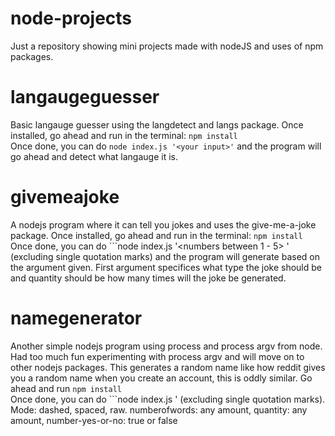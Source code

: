 # node-projects
Just a repository showing mini projects made with nodeJS and uses of npm packages.

# langaugeguesser
Basic langauge guesser using the langdetect and langs package. Once installed, go ahead and run in the terminal:
```npm install``` 
<br>
Once done, you can do ```node index.js '<your input>'``` and the program will go ahead and detect what langauge it is.
<br>
# givemeajoke
A nodejs program where it can tell you jokes and uses the give-me-a-joke package. Once installed, go ahead and run in the terminal:
```npm install```
<br>
Once done, you can do ```node index.js '<numbers between 1 - 5> <quantity>' (excluding single quotation marks) and the program will generate based on the argument given. First argument specifices what type the joke should be and quantity should be how many times will the joke be generated.
<br>
# namegenerator
Another simple nodejs program using process and process argv from node. Had too much fun experimenting with process argv and will move on to other nodejs packages. This generates a random name like how reddit gives you a random name when you create an account, this is oddly similar. Go ahead and run ```npm install```
<br>
Once done, you can do ```node index.js <mode> <numberofwords> <quantity> <number-yes-or-no>' (excluding single quotation marks). Mode: dashed, spaced, raw. numberofwords: any amount, quantity: any amount, number-yes-or-no: true or false<br>
